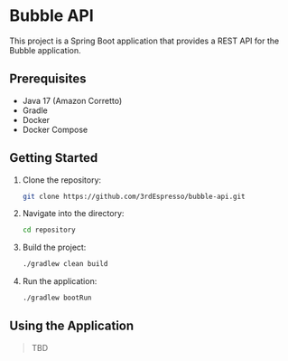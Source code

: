 # Bubble API

This project is a Spring Boot application that provides a REST API for the Bubble application.

## Prerequisites

- Java 17 (Amazon Corretto)
- Gradle
- Docker
- Docker Compose

## Getting Started

1. Clone the repository:

   ```bash
   git clone https://github.com/3rdEspresso/bubble-api.git
   ```
2. Navigate into the directory:

   ```bash
   cd repository
   ```
3. Build the project:

    ```bash
    ./gradlew clean build
    ```

4. Run the application:

    ```bash
    ./gradlew bootRun
    ```

## Using the Application
> TBD